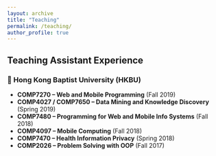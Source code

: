 ```yaml
---
layout: archive
title: "Teaching"
permalink: /teaching/
author_profile: true
---
```


## Teaching Assistant Experience

### 🏫 Hong Kong Baptist University (HKBU)

- **COMP7270 – Web and Mobile Programming** (Fall 2019)  
- **COMP4027 / COMP7650 – Data Mining and Knowledge Discovery** (Spring 2019)  
- **COMP7480 – Programming for Web and Mobile Info Systems** (Fall 2018)  
- **COMP4097 – Mobile Computing** (Fall 2018)  
- **COMP7470 – Health Information Privacy** (Spring 2018)  
- **COMP2026 – Problem Solving with OOP** (Fall 2017)
